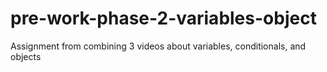 # pre-work-phase-2-variables-object
Assignment from combining 3 videos about variables, conditionals, and objects
